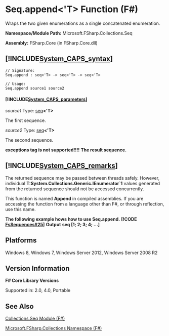 # Seq.append<'T> Function (F#)

Wraps the two given enumerations as a single concatenated enumeration.

**Namespace/Module Path:** Microsoft.FSharp.Collections.Seq

**Assembly:** FSharp.Core (in FSharp.Core.dll)


## [!INCLUDE[System_CAPS_syntax](//System/Token/System_CAPS_syntax_md.md)]

```
// Signature:
Seq.append : seq<'T> -> seq<'T> -> seq<'T>

// Usage:
Seq.append source1 source2
```

#### [!INCLUDE[System_CAPS_parameters](//System/Token/System_CAPS_parameters_md.md)]
*source1*
Type: [seq](http://msdn.microsoft.com/en-us/library/2f0c87c6-8a0d-4d33-92a6-10d1d037ce75)**&lt;'T&gt;**


The first sequence.


*source2*
Type: [seq](http://msdn.microsoft.com/en-us/library/2f0c87c6-8a0d-4d33-92a6-10d1d037ce75)**&lt;'T&gt;**


The second sequence.



**exceptions tag is not supported!!!!**
**The result sequence.**
## [!INCLUDE[System_CAPS_remarks](//System/Token/System_CAPS_remarks_md.md)]
The returned sequence may be passed between threads safely. However, individual **T:System.Collections.Generic.IEnumerator&#96;1** values generated from the returned sequence should not be accessed concurrently.

This function is named **Append** in compiled assemblies. If you are accessing the function from a language other than F#, or through reflection, use this name.

**The following example hows how to use Seq.append.**
**[!CODE [FsSequences#25](../CodeSnippet/VS_Snippets_Fsharp/fssequences/FSharp/fs/program.fs#25)]**
**Output**
**seq [1; 2; 3; 4; ...]**
## Platforms
Windows 8, Windows 7, Windows Server 2012, Windows Server 2008 R2


## Version Information
**F# Core Library Versions**

Supported in: 2.0, 4.0, Portable




## See Also
[Collections.Seq Module &#40;F&#35;&#41;](Collections.Seq+Module+28%F%2329%.md)

[Microsoft.FSharp.Collections Namespace &#40;F&#35;&#41;](Microsoft.FSharp.Collections+Namespace+28%F%2329%.md)

